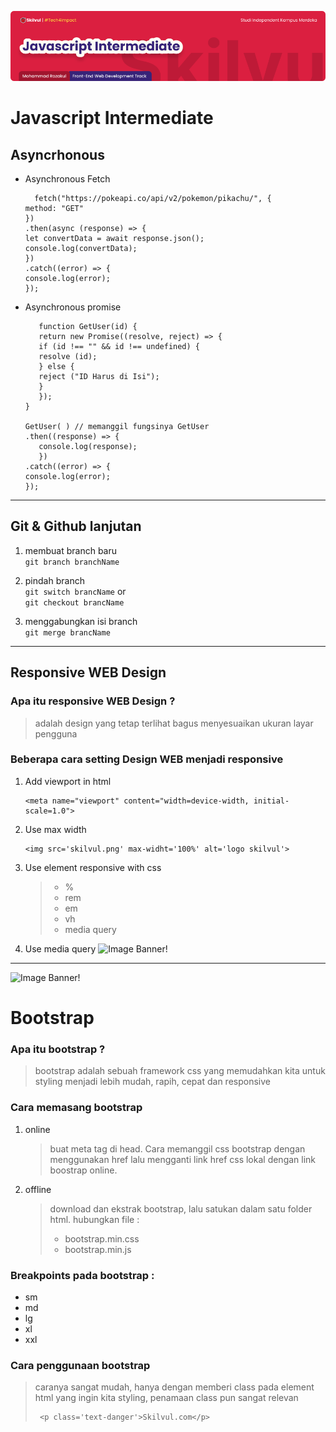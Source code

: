 ![Image Banner!](assets/js-banner-intermediate.png "Javascript")
# **Javascript Intermediate**
## Asyncrhonous 
- Asynchronous Fetch
   ```
     fetch("https://pokeapi.co/api/v2/pokemon/pikachu/", {
  method: "GET"
  })
   .then(async (response) => {
  let convertData = await response.json();
  console.log(convertData);
  })
  .catch((error) => {
  console.log(error);
  });
   ```
- Asynchronous promise
   ```
      function GetUser(id) {
      return new Promise((resolve, reject) => {
      if (id !== "" && id !== undefined) {
      resolve (id);
      } else {
      reject ("ID Harus di Isi");
      }
      });
   }
   
   GetUser( ) // memanggil fungsinya GetUser
   .then((response) => {
      console.log(response);
      })
   .catch((error) => {
   console.log(error);
   });
   ```
---
## Git & Github lanjutan
1. membuat branch baru  
   ```git branch branchName```

2. pindah branch   
   ```git switch brancName```
   or  
   ```git checkout brancName```
3. menggabungkan isi branch  
   ```git merge brancName```
   
----

## Responsive WEB Design 
### Apa itu responsive WEB Design ?
> adalah design yang tetap terlihat bagus menyesuaikan ukuran layar pengguna

### Beberapa cara setting Design WEB menjadi responsive
1. Add viewport in html
   ```
   <meta name="viewport" content="width=device-width, initial-scale=1.0">
   ```
2. Use max width
    ```
    <img src='skilvul.png' max-widht='100%' alt='logo skilvul'>
    ```
3. Use element responsive with css
   > - %
   > - rem
   > - em
   > - vh
   > - media query
   > 

4. Use media query
![Image Banner!](assets/css-media.png "media query")



----
![Image Banner!](assets/bst-banner.png "Bootstrap")
# **Bootstrap**
### Apa itu bootstrap ?
> bootstrap adalah sebuah framework css yang memudahkan kita untuk styling menjadi lebih mudah, rapih, cepat dan responsive

### Cara memasang bootstrap
1. online
   > buat meta tag di head. Cara memanggil css bootstrap dengan menggunakan href lalu mengganti link href css lokal dengan link boostrap online.

2. offline
   > download dan ekstrak bootstrap, lalu satukan dalam satu folder html. hubungkan file :
   > - bootstrap.min.css
   > - bootstrap.min.js
   

### Breakpoints pada bootstrap :
- sm
- md
- lg
- xl
- xxl

### Cara penggunaan bootstrap
> caranya sangat mudah, hanya dengan memberi class pada element html yang ingin kita styling, penamaan class pun sangat relevan 
>
>  ```
>   <p class='text-danger'>Skilvul.com</p>
> ```

